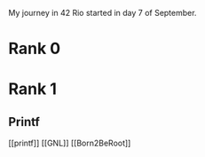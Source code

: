 My journey in 42 Rio started in day 7 of September.

# Rank 0

# Rank 1
## Printf
[[printf]]
[[GNL]]
[[Born2BeRoot]]
